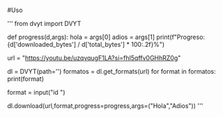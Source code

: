 #Uso

'''
from dvyt import DVYT

def progress(d,args):
    hola = args[0]
    adios = args[1]
    print(f"Progreso: {d['downloaded_bytes'] / d['total_bytes'] * 100:.2f}%")
    

url = "https://youtu.be/uzqvqugF1LA?si=fhI5qffv0GHhRZ0g"

dl = DVYT(path='')
formatos = dl.get_formats(url)
for format in formatos:
    print(format)

format = input("id ")

dl.download(url,format,progress=progress,args=("Hola","Adios"))
'''